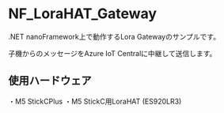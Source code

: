 # NF_LoraHAT_Gateway

.NET nanoFramework上で動作するLora Gatewayのサンプルです。

子機からのメッセージをAzure IoT Centralに中継して送信します。

## 使用ハードウェア
・M5 StickCPlus
・M5 StickC用LoraHAT (ES920LR3)

